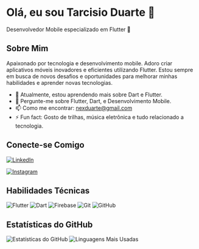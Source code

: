 # Olá, eu sou Tarcisio Duarte 👋

Desenvolvedor Mobile especializado em Flutter 🚀

## Sobre Mim

Apaixonado por tecnologia e desenvolvimento mobile. Adoro criar aplicativos móveis inovadores e eficientes utilizando Flutter. Estou sempre em busca de novos desafios e oportunidades para melhorar minhas habilidades e aprender novas tecnologias.

- 🌱 Atualmente, estou aprendendo mais sobre Dart e Flutter.
- 💬 Pergunte-me sobre Flutter, Dart, e Desenvolvimento Mobile.
- 📫 Como me encontrar: [nexduarte@gmail.com](mailto:nexduarte@gmail.com)
- ⚡ Fun fact: Gosto de trilhas, música eletrônica e tudo relacionado a tecnologia.

## Conecte-se Comigo

[![LinkedIn](https://img.shields.io/badge/LinkedIn-blue?style=for-the-badge&logo=linkedin)](https://www.linkedin.com/in/tarcisio-duarte-4228a2195/)

[![Instagram](https://img.shields.io/badge/Instagram-E4405F?style=for-the-badge&logo=instagram&logoColor=white)](https://www.instagram.com/zizo_duarte/)

## Habilidades Técnicas

![Flutter](https://img.shields.io/badge/Flutter-02569B?style=for-the-badge&logo=flutter&logoColor=white)
![Dart](https://img.shields.io/badge/Dart-0175C2?style=for-the-badge&logo=dart&logoColor=white)
![Firebase](https://img.shields.io/badge/Firebase-ffca28?style=for-the-badge&logo=firebase&logoColor=black)
![Git](https://img.shields.io/badge/Git-F05032?style=for-the-badge&logo=git&logoColor=white)
![GitHub](https://img.shields.io/badge/GitHub-181717?style=for-the-badge&logo=github&logoColor=white)


## Estatísticas do GitHub

![Estatísticas do GitHub](https://github-readme-stats.vercel.app/api?username=Zizoduarte&show_icons=true&theme=radical)
![Linguagens Mais Usadas](https://github-readme-stats.vercel.app/api/top-langs/?username=Zizoduarte&layout=compact&theme=radical)

